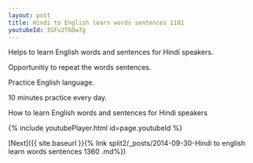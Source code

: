 ```yaml
---
layout: post
title: Hindi to English learn words sentences 1101 
youtubeId: IGFu2T6Dw7g
---
```

 
 
Helps to learn English words and sentences for Hindi speakers.

Opportunitiy to repeat the words sentences. 

Practice English language. 
 
10 minutes practice every day. 
 
How to learn English words and sentences for Hindi speakers 
 
{% include youtubePlayer.html id=page.youtubeId %}
 
 
[Next]({{ site.baseurl }}{% link  split2/_posts/2014-09-30-Hindi to english learn words sentences 1360 .md%})
 
